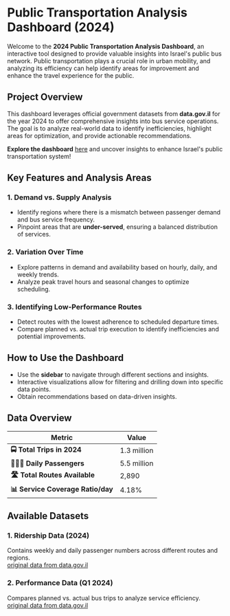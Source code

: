 # Public Transportation Analysis Dashboard (2024)

Welcome to the **2024 Public Transportation Analysis Dashboard**, an interactive tool designed to provide valuable insights into Israel's public bus network. Public transportation plays a crucial role in urban mobility, and analyzing its efficiency can help identify areas for improvement and enhance the travel experience for the public.

## Project Overview
This dashboard leverages official government datasets from **data.gov.il** for the year 2024 to offer comprehensive insights into bus service operations. The goal is to analyze real-world data to identify inefficiencies, highlight areas for optimization, and provide actionable recommendations.

**Explore the dashboard** [here](https://visualization-project-public-transport.streamlit.app/) and uncover insights to enhance Israel's public transportation system!

## Key Features and Analysis Areas

### 1. Demand vs. Supply Analysis
- Identify regions where there is a mismatch between passenger demand and bus service frequency.
- Pinpoint areas that are **under-served**, ensuring a balanced distribution of services.

### 2. Variation Over Time
- Explore patterns in demand and availability based on hourly, daily, and weekly trends.
- Analyze peak travel hours and seasonal changes to optimize scheduling.

### 3. Identifying Low-Performance Routes
- Detect routes with the lowest adherence to scheduled departure times.
- Compare planned vs. actual trip execution to identify inefficiencies and potential improvements.

## How to Use the Dashboard
- Use the **sidebar** to navigate through different sections and insights.
- Interactive visualizations allow for filtering and drilling down into specific data points.
- Obtain recommendations based on data-driven insights.

## Data Overview

| Metric                    | Value         |
|---------------------------|---------------|
| **🚍 Total Trips in 2024**  | 1.3 million   |
| **🧑‍🤝‍🧑 Daily Passengers** | 5.5 million   |
| **🛣️ Total Routes Available** | 2,890         |
| **📊 Service Coverage Ratio/day** | 4.18%         |

## Available Datasets

### 1. Ridership Data (2024)
Contains weekly and daily passenger numbers across different routes and regions.  
[original data from data.gov.il](https://data.gov.il/dataset/ridership/resource/e6cfac2f-979a-44fd-b439-ecb116ec0b16)

### 2. Performance Data (Q1 2024)
Compares planned vs. actual bus trips to analyze service efficiency.  
[original data from data.gov.il](https://data.gov.il/dataset/bitzua_bus_trip/resource/aba233c2-6a5a-487d-b0a8-9413ef849f15?filters=erua_hachraga_ind%3A0)
